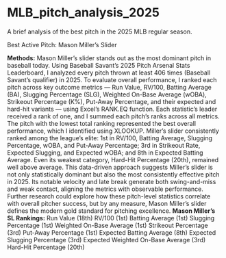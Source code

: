 # MLB_pitch_analysis_2025
A brief analysis of the best pitch in the 2025 MLB regular season.

Best Active Pitch: Mason Miller’s Slider

__Methods:__ 
Mason Miller’s slider stands out as the most dominant pitch in baseball today. Using Baseball Savant’s 2025 Pitch Arsenal Stats Leaderboard, I analyzed every pitch thrown at least 406 times (Baseball Savant’s qualifier) in 2025. To evaluate overall performance, I ranked each pitch across key outcome metrics — Run Value, RV/100, Batting Average (BA), Slugging Percentage (SLG), Weighted On-Base Average (wOBA), Strikeout Percentage (K%), Put-Away Percentage, and their expected and hard-hit variants — using Excel’s RANK.EQ function. Each statistic’s leader received a rank of one, and I summed each pitch’s ranks across all metrics. The pitch with the lowest total ranking represented the best overall performance, which I identified using XLOOKUP.
Miller’s slider consistently ranked among the league’s elite: 1st in RV/100, Batting Average, Slugging Percentage, wOBA, and Put-Away Percentage; 3rd in Strikeout Rate, Expected Slugging, and Expected wOBA; and 8th in Expected Batting Average. Even its weakest category, Hard-Hit Percentage (20th), remained well above average.
This data-driven approach suggests Miller’s slider is not only statistically dominant but also the most consistently effective pitch in 2025. Its notable velocity and late break generate both swing-and-miss and weak contact, aligning the metrics with observable performance. Further research could explore how these pitch-level statistics correlate with overall pitcher success, but by any measure, Mason Miller’s slider defines the modern gold standard for pitching excellence.
__Mason Miller’s SL Rankings:__
Run Value (18th)
RV/100 (1st)
Batting Average (1st)
Slugging Percentage (1st)
Weighted On-Base Average (1st)
Strikeout Percentage (3rd)
Put-Away Percentage (1st)
Expected Batting Average (8th)
Expected Slugging Percentage (3rd)
Expected Weighted On-Base Average (3rd)
Hard-Hit Percentage (20th)
